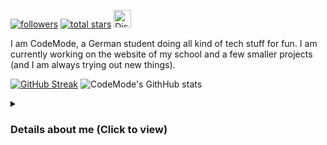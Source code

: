 <p align="left">
      <a href="https://github.com/CodeModeYT?tab=followers">
         <img alt="followers" title="Follow me on GitHub" src="https://custom-icon-badges.demolab.com/github/followers/CodeModeYT?color=236ad3&labelColor=1155ba&style=for-the-badge&logo=person-add&label=Followers&logoColor=white"/></a>
      <a href="https://github.com/CodeModeYT?tab=repositories&sort=stargazers">
         <img alt="total stars" title="Total stars on GitHub" src="https://custom-icon-badges.demolab.com/github/stars/CodeModeYT?color=55960c&style=for-the-badge&labelColor=488207&logo=star"/></a>
      <!-- <a href="https://www.youtube.com/channel/UCmI1DvxN-wRCIFUkmXrM7WA">   <img alt="Views" title="Views" src="https://custom-icon-badges.demolab.com/youtube/channel/views/UCmI1DvxN-wRCIFUkmXrM7WA?color=%23E1AD0E&logo=eye&logoColor=white&style=for-the-badge&labelColor=C79600"/></a> -->
      </a>
      <a href="https://discord.gg/golden-gift-864540857121898496">
            <img height="28px" src="https://img.shields.io/discord/864540857121898496?style=for-the-badge&logo=appveyor?color=black&label=Discord" alt="Discord Server">
      </a>
</p>

I am CodeMode, a German student doing all kind of tech stuff for fun. I am currently working on the website of my school and a few smaller projects (and I am always trying out new things).

[![GitHub Streak](https://streak-stats.demolab.com?user=codemodeyt&theme=github-dark&hide_border=true)](https://git.io/streak-stats) ![CodeMode's GithHub stats](https://github-readme-stats.vercel.app/api?username=CodeModeYT&show_icons=true&theme=github_dark&count_private=true)







<details>
 <summary><h3>Details about me (Click to view)</h3></summary>
   

<br />

      
![Top Langs](https://github-readme-stats.vercel.app/api/top-langs/?username=CodeModeYT&layout=compact&theme=github_dark)
### Good knowledge:
<img align="left" alt="HTML" width="30px" style="padding-right:10px;" src="https://cdn.jsdelivr.net/gh/devicons/devicon/icons/html5/html5-plain.svg" />
<img align="left" alt="CSS" width="30px" style="padding-right:10px;" src="https://cdn.jsdelivr.net/gh/devicons/devicon/icons/css3/css3-plain.svg" />
<img align="left" alt="Python" width="30px" style="padding-right:10px;" src="https://cdn.jsdelivr.net/gh/devicons/devicon/icons/python/python-plain.svg" />
<img align="left" alt="Arduino" width="30px" style="padding-right:10px;" src="https://cdn.jsdelivr.net/gh/devicons/devicon/icons/arduino/arduino-original-wordmark.svg" />
<img align="left" alt="Visual Studio Code" width="26px" src="https://cdn.jsdelivr.net/gh/devicons/devicon/icons/vscode/vscode-original.svg" style="padding-right:10px;" />
<img align="left" alt="Visual Studio" width="30px" style="padding-right:10px;" src="https://cdn.jsdelivr.net/gh/devicons/devicon/icons/visualstudio/visualstudio-plain.svg" />


<br />

### Basic knowledge:
<img align="left" alt="C#" width="30px" style="padding-right:10px;" src="https://cdn.jsdelivr.net/gh/devicons/devicon/icons/csharp/csharp-plain.svg" />
<img align="left" alt="C++" width="30px" style="padding-right:10px;" src="https://cdn.jsdelivr.net/gh/devicons/devicon/icons/cplusplus/cplusplus-plain.svg" />
<img align="left" alt="JavaScript" width="30px" style="padding-right:10px;" src="https://cdn.jsdelivr.net/gh/devicons/devicon/icons/javascript/javascript-original.svg" />
<img align="left" alt="Markdown" width="30px" style="padding-right:10px;" src="https://cdn.jsdelivr.net/gh/devicons/devicon/icons/markdown/markdown-original.svg" />
<img align="left" alt="Markdown" width="30px" style="padding-right:10px;" src="https://cdn.jsdelivr.net/gh/devicons/devicon/icons/unity/unity-original.svg" />
<br />

### Currently learning:
<img align="left" alt="PHP" width="30px" style="padding-right:10px;" src="https://cdn.jsdelivr.net/gh/devicons/devicon/icons/php/php-plain.svg" />
<img align="left" alt="Docker" width="30px" style="padding-right:10px;" src="https://cdn.jsdelivr.net/gh/devicons/devicon/icons/docker/docker-plain-wordmark.svg" />
    
        
           
 
</details>
<!-- Inspired by ForrestKnight  -->
<!-- ToDo:  -->
<!-- add Kotlin and android studio icon  -->
<!-- Using the profile cards from anuraghazra -->
<!-- Days using this foe activity;  -->
